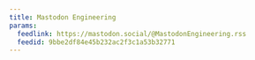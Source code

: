```yaml
---
title: Mastodon Engineering
params:
  feedlink: https://mastodon.social/@MastodonEngineering.rss
  feedid: 9bbe2df84e45b232ac2f3c1a53b32771
---
```

